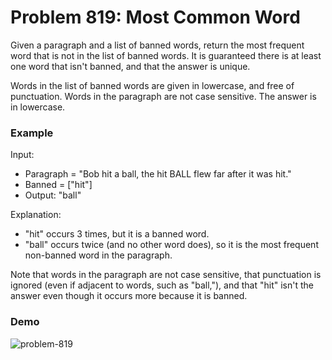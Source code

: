 # Problem 819: Most Common Word

Given a paragraph and a list of banned words, return the most frequent word that is not in the list of banned words.  It is guaranteed there is at least one word that isn't banned, and that the answer is unique.

Words in the list of banned words are given in lowercase, and free of punctuation.  Words in the paragraph are not case sensitive.  The answer is in lowercase.

### Example

Input:
- Paragraph = "Bob hit a ball, the hit BALL flew far after it was hit."
- Banned = ["hit"]
- Output: "ball"

Explanation:
- "hit" occurs 3 times, but it is a banned word.
- "ball" occurs twice (and no other word does), so it is the most frequent non-banned word in the paragraph.

Note that words in the paragraph are not case sensitive, that punctuation is ignored (even if adjacent to words, such as "ball,"), and that "hit" isn't the answer even though it occurs more because it is banned.

### Demo
![problem-819](https://user-images.githubusercontent.com/53406674/78053501-8b8dac00-7335-11ea-8e56-392f2edf7f68.gif)
